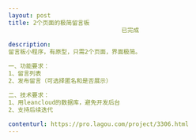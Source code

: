 ```yaml
---                
layout: post       
title: 2个页面的极简留言板
                                已完成
           
description: 
留言板小程序，有原型，只需2个页面，界面极简。

一、功能要求：
1、留言列表
2、发布留言（可选择匿名和是否展示）

二、技术要求：
1、用leancloud的数据库，避免开发后台
2、支持后续迭代
     
contenturl: https://pro.lagou.com/project/3306.html      
---                 
```

